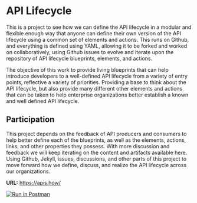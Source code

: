 # API Lifecycle
This is a project to see how we can define the API lifecycle in a modular and flexible enough way that anyone can define their own version of the API lifecycle using a common set of elements and actions. This runs on Github, and everything is defined using YAML, allowing it to be forked and worked on collaboratively, using Github issues to evolve and iterate upon the repository of API lifecycle blueprints, elements, and actions.

The objective of this work to provide living blueprints that can help introduce developers to a well-defined API lifecycle from a variety of entry points, reflective a variety of priorities. Providing a base to think about the API lifecycle, but also provide many different other elements and actions that can be taken to help enterprise organizations better establish a known and well defined API lifecycle.

## Participation
This project depends on the feedback of API producers and consumers to help better define each of the blueprints, as well as the elements, actions, links, and other properties they possess. With more discussion and feedback we will keep iterating on the content and artifacts available here. Using Github, Jekyll, issues, discussions, and other parts of this project to move forward how we define, discuss, and realize the API lifecycle across our organizations.

**URL:** https://apis.how/



[![Run in Postman](https://run.pstmn.io/button.svg)](https://god.postman.co/run-collection/1505af7577f778db13b5?action=collection%2Fimport#?env%5BUser_mock%5D=W3sia2V5IjoiYmFzZVVybCIsInZhbHVlIjoiaHR0cHM6Ly8yNDMwMDc4Mi1iNGI2LTQxYjUtOWUyZi03MDZkM2NjOTJmMzUubW9jay5wc3Rtbi5pbyIsImVuYWJsZWQiOnRydWUsInR5cGUiOiJkZWZhdWx0Iiwic2Vzc2lvblZhbHVlIjoiaHR0cHM6Ly8yNDMwMDc4Mi1iNGI2LTQxYjUtOWUyZi03MDZkM2NjOTJmMzUubW9jay5wc3Rtbi5pbyIsInNlc3Npb25JbmRleCI6MH1d)
